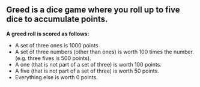 ## Greed is a dice game where you roll up to five dice to accumulate points.  

**A greed roll is scored as follows:**

* A set of three ones is 1000 points
* A set of three numbers (other than ones) is worth 100 times the number. (e.g. three fives is 500 points).
* A one (that is not part of a set of three) is worth 100 points.
* A five (that is not part of a set of three) is worth 50 points.
* Everything else is worth 0 points.
